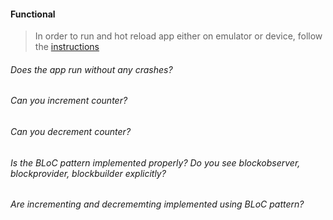 #### Functional

> In order to run and hot reload app either on emulator or device, follow the [instructions](https://docs.flutter.dev/get-started/test-drive?tab=androidstudio#run-the-app)

###### Does the app run without any crashes?

###### Can you increment counter?

###### Can you decrement counter?

###### Is the BLoC pattern implemented properly? Do you see blockobserver, blockprovider, blockbuilder explicitly?

###### Are incrementing and decrememting implemented using BLoC pattern?
